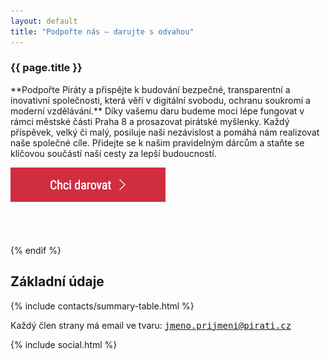 ```yaml
---
layout: default
title: "Podpořte nás – darujte s odvahou"
---
```


<div class="container container--default pt-8 lg:py-24">
  <article class="space-y-8 lg:space-y-16">
    <div class="lg:flex lg:mt-8 space-y-16 lg:space-y-0 lg:space-x-8 xl:space-x-16">
      <section class="lg:w-3/5 xl:w-2/3">
        <h1 class="head-alt-md md:head-alt-lg max-w-5xl mb-8">{{ page.title }}</h1>
        <div class="content-block w-full lg:mt-8">
**Podpořte Piráty a přispějte k budování bezpečné, transparentní a inovativní společnosti, která věří v digitální svobodu, ochranu soukromí a moderní vzdělávání.** Díky vašemu daru budeme moci lépe fungovat v rámci městské části Praha 8 a prosazovat pirátské myšlenky. Každý příspěvek, velký či malý, posiluje naši nezávislost a pomáhá nám realizovat naše společné cíle. Přidejte se k našim pravidelným dárcům a staňte se klíčovou součástí naší cesty za lepší budoucností.

[![Chci darovat!](/assets/img/button-chci-darovat.png)](https://dary.pirati.cz/podpor-kraj/praha/adresne-dary-pro-ks-praha/?p=110108)
        </div>
        <br/>
        <br/>
        <br/>
        </div>
        {% endif %}
      </section>
      <section class="lg:w-2/5 xl:w-1/3 lg:pt-0">
        <div class="lg:card lg:elevation-10">
          <div class="lg:card__body content-block">
            <h2>Základní údaje</h2>
            <div class="space-y-4">
              {% include contacts/summary-table.html %}
    		      <p>Každý člen strany má email ve tvaru: <tt>jmeno.prijmeni@pirati.cz</tt></p>
            </div>
          </div>
        </div>
      </section>
    </div>
    {% include social.html %}
  </article>
</div>
